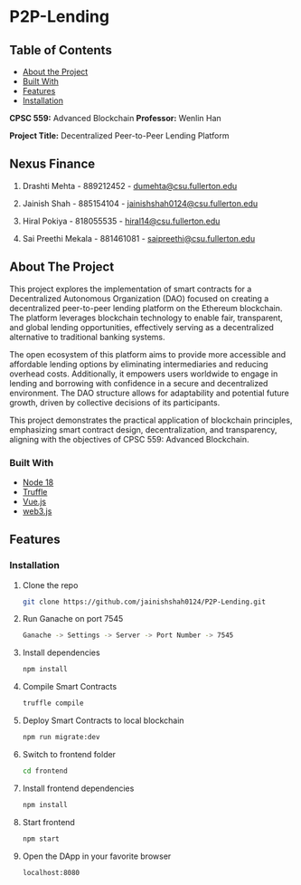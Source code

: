 # P2P-Lending

## Table of Contents

- [About the Project](#about-the-project)
- [Built With](#built-with)
- [Features](#features)
- [Installation](#installation)

<!-- ABOUT THE PROJECT -->
**CPSC 559:** Advanced Blockchain
**Professor:** Wenlin Han

**Project Title:** Decentralized Peer-to-Peer Lending Platform

## Nexus Finance

1. Drashti Mehta - 889212452 - dumehta@csu.fullerton.edu

2. Jainish Shah - 885154104 - jainishshah0124@csu.fullerton.edu

3. Hiral Pokiya - 818055535 - hiral14@csu.fullerton.edu

4. Sai Preethi Mekala - 881461081 - saipreethi@csu.fullerton.edu

## About The Project

This project explores the implementation of smart contracts for a Decentralized Autonomous Organization (DAO) focused on creating a decentralized peer-to-peer lending platform on the Ethereum blockchain. The platform leverages blockchain technology to enable fair, transparent, and global lending opportunities, effectively serving as a decentralized alternative to traditional banking systems.

The open ecosystem of this platform aims to provide more accessible and affordable lending options by eliminating intermediaries and reducing overhead costs. Additionally, it empowers users worldwide to engage in lending and borrowing with confidence in a secure and decentralized environment. The DAO structure allows for adaptability and potential future growth, driven by collective decisions of its participants.

This project demonstrates the practical application of blockchain principles, emphasizing smart contract design, decentralization, and transparency, aligning with the objectives of CPSC 559: Advanced Blockchain.


### Built With

- [Node 18](https://nodejs.org/en/)
- [Truffle](https://truffleframework.com/truffle)
- [Vue.js](https://vuejs.org/)
- [web3.js](https://web3js.readthedocs.io/en/1.0/getting-started.html)

## Features

### Installation

1. Clone the repo

   ```sh
   git clone https://github.com/jainishshah0124/P2P-Lending.git
   ```

2. Run Ganache on port 7545

   ```sh
   Ganache -> Settings -> Server -> Port Number -> 7545
   ```

3. Install dependencies

   ```sh
   npm install
   ```

4. Compile Smart Contracts

   ```sh
   truffle compile
   ```

5. Deploy Smart Contracts to local blockchain

   ```sh
   npm run migrate:dev
   ```

6. Switch to frontend folder

   ```sh
   cd frontend
   ```

7. Install frontend dependencies

   ```sh
   npm install
   ```

8. Start frontend

   ```sh
   npm start
   ```

9. Open the DApp in your favorite browser

   ```sh
   localhost:8080
   ```

